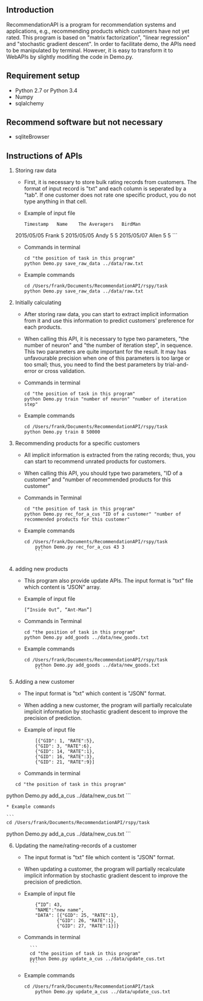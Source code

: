 ## Introduction
RecommendationAPI is a program for recommendation systems and applications, e.g., recommending products which customers have not yet rated. This program is based on "matrix factorization", "linear regression" and "stochastic gradient descent". In order to facilitate demo, the APIs need to be manipulated by terminal. However, it is easy to transform it to WebAPIs by slightly modifing the code in Demo.py.

## Requirement setup
* Python 2.7 or Python 3.4
* Numpy
* sqlalchemy

## Recommend software but not necessary
 * sqliteBrowser
 
## Instructions of APIs
1. Storing raw data

	* First, it is necessary to store bulk rating records from customers. The format of input record is "txt" and each column is seperated by a "tab". If one customer does not rate one specific product, you do not type anything in that cell.
	
	* Example of input file
	
		```
		Timestamp	Name	The Averagers	BirdMan	
	2015/05/05	Frank		5
	2015/05/05	Andy	5	5
	2015/05/07	Allen	5	5
		```

	* Commands in terminal
	
		```
		cd "the position of task in this program"
		python Demo.py save_raw_data ../data/raw.txt
		```
		
	* Example commands
	
		```
		cd /Users/frank/Documents/RecommendationAPI/rspy/task
		python Demo.py save_raw_data ../data/raw.txt
		```
		
2. Initially calculating

	* After storing raw data, you can start to extract implicit information from it and use this information to predict customers' preference for each products.

	* When calling this API, it is necessary to type two parameters, "the number of neuron" and "the number of iteration step", in sequence. This two parameters are quite important for the result. It may has unfavourable precision when one of this parameters is too large or too small; thus, you need to find the best parameters by trial-and-error or cross validation.
	
	* Commands in terminal
	
		```
		cd "the position of task in this program"
		python Demo.py train "number of neuron" "number of iteration step"
		```
		
	* Example commands
	
		```
		cd /Users/frank/Documents/RecommendationAPI/rspy/task
		python Demo.py train 8 50000
		```
		
3. Recommending products for a specific customers

	* All implicit information is extracted from the rating records; thus, you can start to recommend unrated products for customers.

	* When calling this API, you should type two parameters, "ID of a customer" and "number of recommended products for this customer" 
	
	* Commands in Terminal
	
		```
		cd "the position of task in this program"
		python Demo.py rec_for_a_cus "ID of a customer" "number of recommended products for this customer"
		```
	
	* Example commands
	
		```
		cd /Users/frank/Documents/RecommendationAPI/rspy/task
			python Demo.py rec_for_a_cus 43 3
			```
			
4. adding new products

	* This program also provide update APIs. The input format is "txt" file which content is "JSON" array. 
		
	* Example of input file
	
		```
		[“Inside Out”, “Ant-Man”]
		```
		
	* Commands in Terminal
		
		```
		cd "the position of task in this program"
		python Demo.py add_goods ../data/new_goods.txt
		```
		
	* Example commands
		
		```
		cd /Users/frank/Documents/RecommendationAPI/rspy/task
			python Demo.py add_goods ../data/new_goods.txt
			```
		
5. Adding a new customer
	*	The input format is "txt" which content is "JSON" format.

	* When adding a new customer, the program will partially recalculate implicit information by stochastic gradient descent to improve the precision of prediction.
	
	* Example of input file

		```
			[{"GID": 1, "RATE":5},
			{"GID": 3, "RATE":6},
			{"GID": 14, "RATE":1},
			{"GID": 16, "RATE":3},
			{"GID": 21, "RATE":9}]
		```
		
	* Commands in terminal
	
	```
	cd "the position of task in this program"
python Demo.py add_a_cus ../data/new_cus.txt
		```
		
	* Example commands
	
	```
	cd /Users/frank/Documents/RecommendationAPI/rspy/task
python Demo.py add_a_cus ../data/new_cus.txt
		```
		
6. Updating the name/rating-records of a customer
	*	The input format is "txt" file which content is "JSON" format.

	* When updating a customer, the program will partially recalculate implicit information by stochastic gradient descent to improve the precision of prediction.
	
	* Example of input file

		```
			{“ID”: 43,
			"NAME":"new name", 
			"DATA":	[{"GID": 25, "RATE":1},
					{"GID": 26, "RATE":1},
					{"GID": 27, "RATE":1}]}
		```

	* Commands in terminal
	
			```
			cd "the position of task in this program"
			python Demo.py update_a_cus ../data/update_cus.txt
			```
		
	* Example commands
	
		```
		cd /Users/frank/Documents/RecommendationAPI/task
			python Demo.py update_a_cus ../data/update_cus.txt
		```

